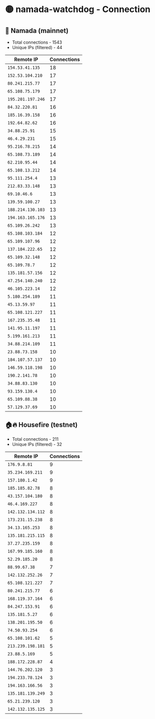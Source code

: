 # 🟡 namada-watchdog - Connection

## 🚀 Namada (mainnet)
- Total connections - 1543
- Unique IPs (filtered) - 44

| Remote IP | Connections |
|-----------|-------------|
| `154.53.41.135` | 18 |
| `152.53.104.210` | 17 |
| `80.241.215.77` | 17 |
| `65.108.75.179` | 17 |
| `195.201.197.246` | 17 |
| `84.32.220.81` | 16 |
| `185.16.39.158` | 16 |
| `192.64.82.62` | 16 |
| `34.88.25.91` | 15 |
| `46.4.29.231` | 15 |
| `95.216.78.215` | 14 |
| `65.108.73.189` | 14 |
| `62.210.95.44` | 14 |
| `65.108.13.212` | 14 |
| `95.111.254.4` | 13 |
| `212.83.33.148` | 13 |
| `69.10.46.6` | 13 |
| `139.59.100.27` | 13 |
| `188.214.130.103` | 13 |
| `194.163.165.176` | 13 |
| `65.109.26.242` | 13 |
| `65.108.103.184` | 12 |
| `65.109.107.96` | 12 |
| `137.184.222.65` | 12 |
| `65.109.32.148` | 12 |
| `65.109.78.7` | 12 |
| `135.181.57.156` | 12 |
| `47.254.140.240` | 12 |
| `46.105.223.14` | 12 |
| `5.180.254.189` | 11 |
| `45.13.59.97` | 11 |
| `65.108.121.227` | 11 |
| `167.235.35.48` | 11 |
| `141.95.11.197` | 11 |
| `5.199.161.213` | 11 |
| `34.88.214.109` | 11 |
| `23.88.73.158` | 10 |
| `184.107.57.137` | 10 |
| `146.59.118.198` | 10 |
| `190.2.141.78` | 10 |
| `34.88.83.130` | 10 |
| `93.159.130.4` | 10 |
| `65.109.88.38` | 10 |
| `57.129.37.69` | 10 |

## 🏠🔥 Housefire (testnet)

- Total connections - 211
- Unique IPs (filtered) - 32

| Remote IP | Connections |
|-----------|-------------|
| `176.9.8.81` | 9 |
| `35.234.169.211` | 9 |
| `157.180.1.42` | 9 |
| `185.185.82.78` | 8 |
| `43.157.104.180` | 8 |
| `46.4.169.227` | 8 |
| `142.132.134.112` | 8 |
| `173.231.15.238` | 8 |
| `34.13.165.253` | 8 |
| `135.181.215.115` | 8 |
| `37.27.235.159` | 8 |
| `167.99.185.160` | 8 |
| `52.29.185.20` | 8 |
| `88.99.67.38` | 7 |
| `142.132.252.26` | 7 |
| `65.108.121.227` | 7 |
| `80.241.215.77` | 6 |
| `168.119.37.164` | 6 |
| `84.247.153.91` | 6 |
| `135.181.5.27` | 6 |
| `138.201.195.50` | 6 |
| `74.50.93.254` | 6 |
| `65.108.101.62` | 5 |
| `213.239.198.181` | 5 |
| `23.88.5.169` | 5 |
| `188.172.228.87` | 4 |
| `144.76.202.120` | 3 |
| `194.233.78.124` | 3 |
| `194.163.166.56` | 3 |
| `135.181.139.249` | 3 |
| `65.21.239.120` | 3 |
| `142.132.135.125` | 3 |

